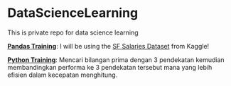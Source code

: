 # DataScienceLearning
This is private repo for data science learning

[**Pandas Training**](https://nbviewer.jupyter.org/github/bhaskoro-muthohar/DataScienceLearning/blob/Pandas/Pandas%20Practice.ipynb):  I will be using the [SF Salaries Dataset](https://www.kaggle.com/kaggle/sf-salaries) from Kaggle! 

[**Python Training**](https://github.com/bhaskoro-muthohar/DataScienceLearning/blob/master/Mencari_Bilangan_Prima_Dengan_3_Pendekatan_Menggunakan_Python.ipynb): Mencari bilangan prima dengan 3 pendekatan kemudian membandingkan performa ke 3 pendekatan tersebut mana yang lebih efisien dalam kecepatan menghitung.
